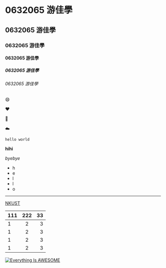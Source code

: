# 0632065 游佳學

## 0632065 游佳學

### 0632065 游佳學

#### 0632065 游佳學

##### 0632065 游佳學

###### 0632065 游佳學

:smile:

:heart:

:school:

:cloud:

```
hello world
```

**hihi**

*byebye*

* h
* e
* l
* l
* o

---
[NKUST](https://www.nkust.edu.tw/var/file/0/1000/img/513/182513897.png[NKUST])


|  111|  222|  33 |
|:----|:---:|----:|
| 1 | 2 | 3 |
| 1 | 2 | 3 |
| 1 | 2 | 3 |
| 1 | 2 | 3 |

[![Everything Is AWESOME](https://img.youtube.com/vi/StTqXEQ2l-Y/0.jpg)](https://www.youtube.com/watch?v=StTqXEQ2l-Y "Everything Is AWESOME")

